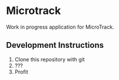 # Microtrack
Work in progress application for MicroTrack.

## Development Instructions

1. Clone this repository with git
2. ???
3. Profit